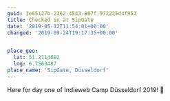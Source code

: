 ```yaml
---
guid: 3e65127b-2362-4543-807f-972225d4f953
title: Checked in at SipGate
date: '2019-05-12T11:54:01+00:00'
changed: '2019-09-24T19:17:35+00:00'


place_geo:
  lat: 51.2114682
  lng: 6.7563487
place_name: 'SipGate, Düsseldorf'
---
```


Here for day one of Indieweb Camp Düsseldorf 2019! 🎉
